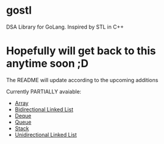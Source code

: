# gostl

DSA Library for GoLang. Inspired by STL in C++

# Hopefully will get back to this anytime soon ;D

The README will update according to the upcoming additions

Currently PARTIALLY avaiable:
- [Array](https://github.com/Allexsen/gostl/tree/main/ds/array)
- [Bidirectional Linked List](https://github.com/Allexsen/gostl/tree/main/ds/list/bidir-list)
- [Deque](https://github.com/Allexsen/gostl/tree/main/ds/deque)
- [Queue](https://github.com/Allexsen/gostl/tree/main/ds/queue)
- [Stack](https://github.com/Allexsen/gostl/tree/main/ds/stack)
- [Unidirectional Linked List](https://github.com/Allexsen/gostl/tree/main/ds/list/unidir-list)
